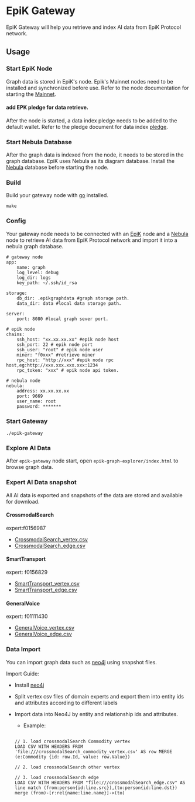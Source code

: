 # EpiK Gateway

EpiK Gateway will help you retrieve and index AI data from EpiK Protocol network.

## Usage

### Start EpiK Node
Graph data is stored in EpiK's node. Epik's Mainnet nodes need to be installed and synchronized before use. Refer to the node documentation for starting the [Mainnet](https://github.com/EpiK-Protocol/go-epik/wiki/How-to-join-Mainnet).

#### add EPK pledge for data retrieve.
After the node is started, a data index pledge needs to be added to the default wallet. Refer to the pledge document for data index [pledge](https://github.com/EpiK-Protocol/go-epik/wiki/How-to-join-Mainnet#8-pledge-for-retrieval).

### Start Nebula Database
After the graph data is indexed from the node, it needs to be stored in the graph database. EpiK uses Nebula as its diagram database. Install the [Nebula](https://docs.nebula-graph.io/2.6.1/) database before starting the node.

### Build 
Build your gateway node with [go](https://go.dev/) installed.

```
make
```

### Config
Your gateway node needs to be connected with an [EpiK](https://github.com/epiK-Protocol/go-epik) node and a [Nebula](https://docs.nebula-graph.io/2.6.1/) node to retrieve AI data from EpiK Protocol network and import it into a nebula graph database.

```
# gateway node
app:
    name: graph
    log_level: debug
    log_dir: logs
    key_path: ~/.ssh/id_rsa

storage:
    db_dir: .epikgraphdata #graph storage path.
    data_dir: data #local data storage path.

server:
    port: 8080 #local graph sever port.

# epik node
chains: 
    ssh_host: "xx.xx.xx.xx" #epik node host
    ssh_port: 22 # epik node port
    ssh_user: "root" # epik node user
    miner: "f0xxx" #retrieve miner
    rpc_host: "http://xxx" #epik node rpc host,eg:http://xxx.xxx.xxx.xxx:1234
    rpc_token: "xxx" # epik node api token.

# nebula node
nebula:
    address: xx.xx.xx.xx
    port: 9669
    user_name: root
    password: *******
```

### Start Gateway

```
./epik-gateway
```

### Explore AI Data

After `epik-gateway` node start, open `epik-graph-explorer/index.html` to browse graph data.

### Expert AI Data snapshot

All AI data is exported and snapshots of the data are stored and available for download.

#### CrossmodalSearch

expert:f0156987

* [CrossmodalSearch_vertex.csv](https://s3.ap-northeast-1.amazonaws.com/cdn.epikg.com/expert-data/20220413/CrossmodalSearch_vertex.csv)
* [CrossmodalSearch_edge.csv](https://s3.ap-northeast-1.amazonaws.com/cdn.epikg.com/expert-data/20220413/CrossmodalSearch_edge.csv)

#### SmartTransport

expert: f0156829

* [SmartTransport_vertex.csv](https://s3.ap-northeast-1.amazonaws.com/cdn.epikg.com/expert-data/20220413/SmartTransport_vertex.csv)
* [SmartTransport_edge.csv](https://s3.ap-northeast-1.amazonaws.com/cdn.epikg.com/expert-data/20220413/SmartTransport_edge.csv)

#### GeneralVoice

expert: f01111430

* [GeneralVoice_vertex.csv](https://s3.ap-northeast-1.amazonaws.com/cdn.epikg.com/expert-data/20220413/GeneralVoice_vertex.csv)
* [GeneralVoice_edge.csv](https://s3.ap-northeast-1.amazonaws.com/cdn.epikg.com/expert-data/20220413/GeneralVoice_edge.csv)

### Data Import

You can import graph data such as [neo4j](https://neo4j.com/developer/guide-import-csv/) using snapshot files.

Import Guide:

* Install [neo4j](https://neo4j.com/docs/getting-started/current/get-started-with-neo4j/)
* Split vertex csv files of domain experts and export them into entity ids and attributes according to different labels
* Import data into Neo4J by entity and relationship ids and attributes.
    * Example:

    ```
    
    // 1. load crossmodalSearch Commodity vertex
    LOAD CSV WITH HEADERS FROM 'file:///crossmodalSearch_commodity_vertex.csv' AS row MERGE (e:Commodity {id: row.Id, value: row.Value})
    
    // 2. load crossmodalSearch other vertex

    // 3. load crossmodalSearch edge
   LOAD CSV WITH HEADERS FROM "file:///crossmodalSearch_edge.csv" AS line match (from:person{id:line.src}),(to:person{id:line.dst})
   merge (from)-[r:rel{name:line.name}]->(to)

    ```
